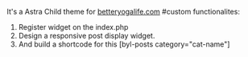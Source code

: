 It's a Astra Child theme for <a href="https://betteryogalife.com/">betteryogalife.com</a>
#custom functionalites:
1. Register widget on the index.php 
2. Design a responsive post display widget. 
3. And build a shortcode for this [byl-posts category="cat-name"]
